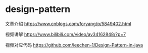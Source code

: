 # design-pattern
文章介绍
https://www.cnblogs.com/foryang/p/5849402.html

视频讲解
https://www.bilibili.com/video/av34162848/?p=7

视频对应代码
https://github.com/leechen-1/Design-Pattern-in-java